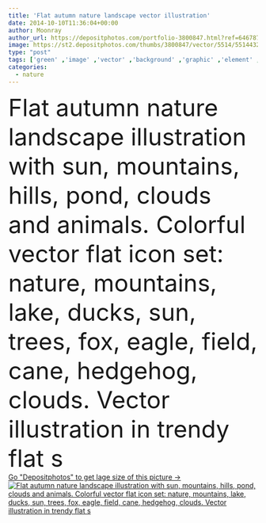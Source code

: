 ```yaml
---
title: 'Flat autumn nature landscape vector illustration'
date: 2014-10-10T11:36:04+00:00
author: Moonray
author_url: https://depositphotos.com/portfolio-3800847.html?ref=64678756
image: https://st2.depositphotos.com/thumbs/3800847/vector/5514/55144329/api_thumb_450.jpg?forcejpeg=true
type: "post"
tags: ['green' ,'image' ,'vector' ,'background' ,'graphic' ,'element' ,'illustration' ,'design' ,'set' ,'sky' ,'holiday' ,'art' ,'season' ,'travel' ,'sun' ,'field' ,'scene' ,'nature' ,'outdoor' ,'environment' ,'abstract' ,'rain' ,'autumn' ,'air' ,'tree' ,'cloud' ,'mountain' ,'cartoon' ,'banner' ,'pond' ,'landscape' ,'bird' ,'concept' ,'cane' ,'icon' ,'forest' ,'flat' ,'mountains' ,'eco' ,'web' ,'clouds' ,'template' ,'trendy' ,'tourism' ,'land' ,'hunt' ,'lake' ,'picnic' ,'duck' ,'island' ]
categories: 
  - nature
---
```

<div aling="center">
            <font size="60"> Flat autumn nature landscape illustration with sun, mountains, hills, pond, clouds and animals. Colorful vector flat icon set: nature, mountains, lake, ducks, sun, trees, fox, eagle, field, cane, hedgehog, clouds. Vector illustration in trendy flat s</font>   
</div>
<div>
    <a href='https://st2.depositphotos.com/thumbs/3800847/vector/5514/55144329/api_thumb_450.jpg?forcejpeg=true?ref=64678756' target=_blank > Go "Depositphotos" to get lage size of this picture ->
        <img href='https://st2.depositphotos.com/thumbs/3800847/vector/5514/55144329/api_thumb_450.jpg?forcejpeg=true?ref=64678756' src='https://st2.depositphotos.com/3800847/5514/v/950/depositphotos_55144329-stock-illustration-flat-autumn-nature-landscape-vector.jpg?forcejpeg=true' alt='Flat autumn nature landscape illustration with sun, mountains, hills, pond, clouds and animals. Colorful vector flat icon set: nature, mountains, lake, ducks, sun, trees, fox, eagle, field, cane, hedgehog, clouds. Vector illustration in trendy flat s' >
    </a>
</div>
